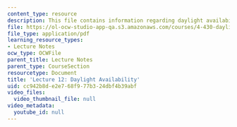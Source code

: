 ```yaml
---
content_type: resource
description: This file contains information regarding daylight availability.
file: https://ol-ocw-studio-app-qa.s3.amazonaws.com/courses/4-430-daylighting-spring-2012/cc942b8de2e768f977b324dbf4b39abf_MIT4_430S12_lec12.pdf
file_type: application/pdf
learning_resource_types:
- Lecture Notes
ocw_type: OCWFile
parent_title: Lecture Notes
parent_type: CourseSection
resourcetype: Document
title: 'Lecture 12: Daylight Availability'
uid: cc942b8d-e2e7-68f9-77b3-24dbf4b39abf
video_files:
  video_thumbnail_file: null
video_metadata:
  youtube_id: null
---
```

